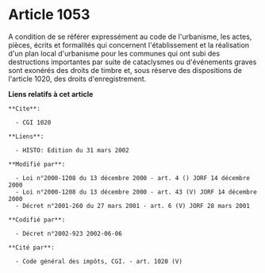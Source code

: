 # Article 1053

A condition de se référer expressément au code de l'urbanisme, les actes, pièces, écrits et formalités qui concernent
l'établissement et la réalisation d'un plan local d'urbanisme pour les communes qui ont subi des destructions importantes par
suite de cataclysmes ou d'événements graves sont exonérés des droits de timbre et, sous réserve des dispositions de l'article
1020, des droits d'enregistrement.

**Liens relatifs à cet article**

	**Cite**:

	  - CGI 1020

	**Liens**:

	  - HISTO: Edition du 31 mars 2002

	**Modifié par**:

	  - Loi n°2000-1208 du 13 décembre 2000 - art. 4 () JORF 14 décembre 2000
	  - Loi n°2000-1208 du 13 décembre 2000 - art. 43 (V) JORF 14 décembre 2000
	  - Décret n°2001-260 du 27 mars 2001 - art. 6 (V) JORF 28 mars 2001

	**Codifié par**:

	  - Décret n°2002-923 2002-06-06

	**Cité par**:

	  - Code général des impôts, CGI. - art. 1020 (V)
